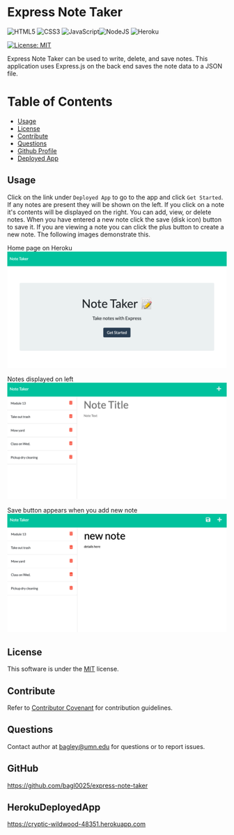 
  
  # Express Note Taker

  ![HTML5](https://img.shields.io/badge/html5-%23E34F26.svg?style=for-the-badge&logo=html5&logoColor=white)
  ![CSS3](https://img.shields.io/badge/css3-%231572B6.svg?style=for-the-badge&logo=css3&logoColor=white)
  ![JavaScript](https://img.shields.io/badge/javascript-%23323330.svg?style=for-the-badge&logo=javascript&logoColor=%23F7DF1E)![NodeJS](https://img.shields.io/badge/node.js-6DA55F?style=for-the-badge&logo=node.js&logoColor=white)
  ![Heroku](https://img.shields.io/badge/heroku-%23430098.svg?style=for-the-badge&logo=heroku&logoColor=white)

  [![License: MIT](https://img.shields.io/badge/License-MIT-yellow.svg)](https://opensource.org/licenses/MIT)

  Express Note Taker can be used to write, delete, and save notes. This application uses Express.js on the back end saves the note data to a JSON file. 

  # Table of Contents
  * [Usage](#usage)
  * [License](#license)
  * [Contribute](#contribute)
  * [Questions](#questions)
  * [Github Profile](#github)
  * [Deployed App](#herokudeployedapp)
    
  ## Usage
  Click on the link under `Deployed App` to go to the app and click `Get Started`. If any notes are present they will be shown on the left. If you click on a note it's contents will be displayed on the right. You can add, view, or delete notes. When you have entered a new note click the save (disk icon) button to save it. If you are viewing a note you can click the plus button to create a new note. The following images demonstrate this.

  Home page on Heroku <img src="./assets/landing.png" alt="express note taker home page screenshot" width="600"/>
  
  Notes displayed on left <img src="./assets/note.png" alt="notes list screenshot" width="600"/>
  
  Save button appears when you add new note <img src="./assets/noteS.png" alt="save note screenshot" width="600"/>
  
  ## License
  This software is under the [MIT](https://opensource.org/licenses/MIT) license.
  ## Contribute
  Refer to [Contributor Covenant](https://www.contributor-covenant.org/) for contribution guidelines.

  ## Questions
  Contact author at bagley@umn.edu for questions or to report issues.
  ## GitHub
  https://github.com/bagl0025/express-note-taker
  
  ## HerokuDeployedApp
  https://cryptic-wildwood-48351.herokuapp.com
  

